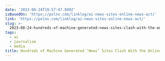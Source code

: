 ```yaml
---
date: '2023-08-24T19:57:47.000Z'
isBasedOn: 'https://pxlnv.com/linklog/ai-news-sites-online-news-act/'
link: 'https://pxlnv.com/linklog/ai-news-sites-online-news-act/'
slug: >-
  2023-08-24-hundreds-of-machine-generated-news-sites-clash-with-the-online-news-act
tags:
  - ai
  - journalism
  - media
title: Hundreds of Machine Generated ‘News’ Sites Clash With the Online News Act –
---
```


